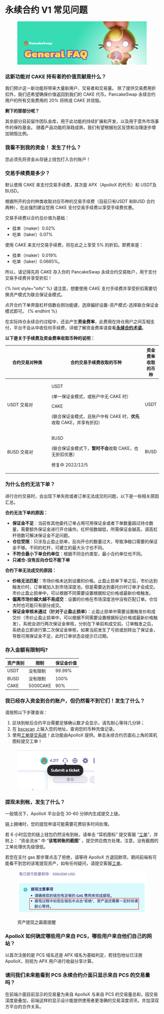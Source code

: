 # 永续合约 V1 常见问题

<figure><img src="../../../.gitbook/assets/general-faq-header.png" alt=""><figcaption></figcaption></figure>

### 这新功能对 CAKE 持有者的价值贡献是什么？&#x20;

我们预计这一新功能将带来大量新用户、交易者和交易量。 除了提供交易费用折扣外，我们还希望确保价值返回到我们的 CAKE 代币。PancakeSwap 永续合约用户的所有交易费用的 20% 将转成 CAKE 并烧毁。&#x20;

**剩下的那部分呢？**&#x20;

其余部分目前留作团队金库，用于此功能的持续扩展和开发，以及用于意外市场事件的保险基金。 随着产品功能的渐趋成熟，我们有望根据社区反馈和治理逐步增加销毁比例。&#x20;

### **我看不到我的资金！ 发生了什么？**&#x20;

您必须先将资金从存链上钱包打入合约账户！

### 交易手续费是多少？ <a href="#6c14" id="6c14"></a>

默认使用 CAKE 来支付交易手续费，其次是 APX（ApolloX 的代币）和 USDT及BUSD。

根据所开的合约种类收取对应币种的交易手续费（目前只有USDT 和BUSD 合约两种），在此强烈建议您用 CAKE 支付交易手续费以享受手续费优惠。

交易手续费以合约总价值为基础：&#x20;

* 挂单（maker）0.02%
* 吃单（taker）0.07%

使用 CAKE 来支付交易手续费，将在此之上享受 5% 的折扣。即费率是：

* 挂单（maker）0.019%
* 吃单（taker）0.0665%。

所以，请记得先将 CAKE 存入你的 PancakeSwap 永续合约交易账户，用于支付交易手续费并享受折扣！

{% hint style="info" %}
请注意，想要使用 CAKE 支付手续费并享受折扣需要切换资产模式为联合保证金模式。

点开合约下单界面杠杆倍数右侧功能键，选择偏好设置-资产模式-选择联合保证金模式即可。
{% endhint %}

在实际持仓永续合约过程中，还会产生**资金费率**，此费用在持仓用户之间互相支付，平台不会从中收任何手续费，详细了解资金费率请查看[**永续合约术语**](yong-xu-he-yue-shu-yu-biao.md#ding-dan-you-guan-de-shu-yu)。

**以下是关于手续费及资金费率收取币种的说明：**

<table><thead><tr><th width="168">合约交易对种类</th><th width="380.3333333333333">合约交易手续费收取的币种</th><th>资金费率收取的币种</th></tr></thead><tbody><tr><td><p></p><p>USDT 交易对</p></td><td><p>USDT </p><p>(单一保证金模式，或账户中无 CAKE 时） </p><p>CAKE</p><p>(联合保证金模式，且账户中有 CAKE 时，<strong>优先</strong>收取 CAKE，并享有折扣）</p></td><td><p></p><p>USDT </p></td></tr><tr><td><p></p><p>BUSD 交易对</p></td><td><p>BUSD</p><p>(联合保证金模式下，<strong>暂时不会</strong>收取 CAKE，也无折扣优惠）</p><p>修复中 2022/12/5 </p></td><td><p></p><p>BUSD </p></td></tr></tbody></table>

### 为什么合约无法下单？

进行合约交易时，会出现下单失败或者订单无法成交的问题，以下是一些相关原因汇总。

**合约无法下单的原因：**

* **保证金不足**：当前有其他委托订单占用可用保证金或者下单数量超过持仓数量，需要额外保证金进行开仓操作。杠杆倍数越低，所需保证金越高，调高杠杆倍数可解决保证金不足问题。
* **仓位受限**：只涉及止盈止损单，反向开仓的数量过大，导致净敞口需要的保证金不够。不同的杠杆，可建立的最大头寸也不同。
* **不符合最小下单合约单位**：根据不同合约类型，最小合约单位也不同。
* **只减仓-没有反向仓位不能下单**

**合约下单无法成交的原因：**

* **价格无法匹配**：市场价格未达到设置的价格。止盈止损单下单之后，市价达到触发价时，订单被加入到市场深度池，但是需要达到委托价时订单才会成交。市价止盈止损单中，可以根据不同需要设置根据标记价格或最新价格触发。
* **偏离市场价越大越不易成交**：设置的价格在市场深度池中没有匹配订单。仓位大时也可能只有部分成交。
* **保证金审核未通过（针对于止盈止损单）**：止盈止损单中需要设置触发价和成交价（市价止盈止损单中，可以根据不同需要设置根据标记价格或最新价格触发），系统会进行两次保证金审核，分别在下单前和成交前。订单触发之后，系统会立即进行第二次保证金审核，如果当前发生了亏损或划转出了保证金，导致可用保证金不足，此时订单状态会提示已过期。

### 存入金额有限制吗?

| 资产类别 | 限制       | 保证金价值  |
| ---- | -------- | ------ |
| USDT | 没有限制     | 99.99% |
| BUSD | 没有限制     | 100%   |
| CAKE | 5000CAKE | 90%    |

### 我已经存入资金到合约账户，但仍然看不到它们！发生了什么？&#x20;

请按照以下步骤查询：

1. 区块到帐后合约平台需要足够确认数才会显示，请先耐心等待几分钟；&#x20;
2. 在 [bscscan](https://bscscan.com/) 上输入您的地址，查询您的币种充值记录。
3. 使用[工单提交系统](https://apolloxbroker.zendesk.com/hc/en-us/requests/new)！此功能由ApolloX 提供。单击永续合约页面右上角的耳机图标提交工单！&#x20;

<figure><img src="../../../.gitbook/assets/提交工单.png" alt=""><figcaption></figcaption></figure>

### 提现未到帐，发生了什么？

一般情况下，ApolloX 平台会在 30-60 分钟内生成提交上链。

链上拥堵时，您的提现申请可能需要花费较多时间处理。

若 6 小时后您的链上钱包仍然没有到帐，请单击 “耳机图标” 提交客服 “[工单](https://apolloxbroker.zendesk.com/hc/en-us/requests/new)”，并附上： “资金流水” 中 “**该笔转账的截图**” ，提交供应商方处理，注意，没有截图的工单处理优先级很低。

若您在支付 gas 那步骤点击了拒绝，请等待 ApolloX 方退回款项，期间前端有可能看不到您的该笔提现资产，如有任何疑问，请提交客服[工单](https://apolloxbroker.zendesk.com/hc/en-us/requests/new)。

<figure><img src="../../../.gitbook/assets/截圖 2022-10-10 下午7.58.06.png" alt=""><figcaption><p>资产提现之画面提醒</p></figcaption></figure>

### ApolloX 如何确定哪些用户来自 PCS，哪些用户来自他们自己的网站？

以首次注册的是 PCS 域名还是 APX 域名为基础判定，若钱包地址已注册 ApolloX，则视为 APX 用户进行收益分享计算。&#x20;

### 请问我们未来能看到 PCS 永续合约介面只显示来自 PCS 的交易量吗？&#x20;

在前端介面目前显示的交易量为来自 ApolloX 与来自 PCS 的交易量总和，因交易深度是叠加，前端这样的显示设计能提供使用者更准确的交易深度资讯，并加深双方平台的合作关系。
